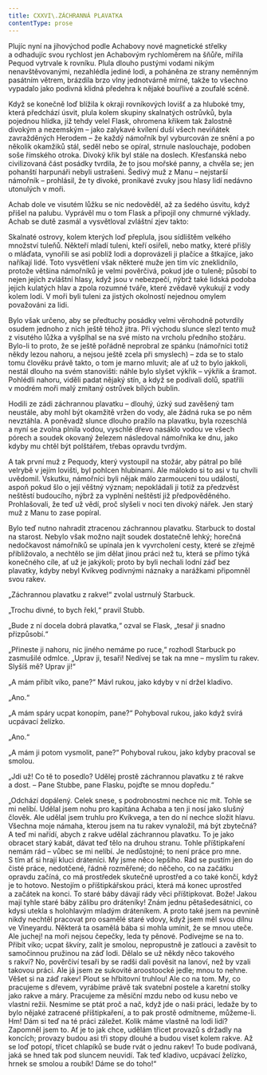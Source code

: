 ```yaml
---
title: CXXVI\.ZÁCHRANNÁ PLAVATKA
contentType: prose
---
```


<section>

Plujíc nyní na jihovýchod podle Achabovy nové magnetické střelky a odhadujíc svou rychlost jen Achabovým rychloměrem na šňůře, mířila Pequod vytrvale k rovníku. Plula dlouho pustými vodami nikým nenavštěvovanými, nezahlédla jediné lodi, a poháněna ze strany neměnným pasátním větrem, brázdila brzo vlny jednotvárně mírné, takže to všechno vypadalo jako podivná klidná předehra k nějaké bouřlivé a zoufalé scéně.

Když se konečně loď blížila k okraji rovníkových lovišť a za hluboké tmy, která předchází úsvit, plula kolem skupiny skalnatých ostrůvků, byla pojednou hlídka, jíž tehdy velel Flask, ohromena křikem tak žalostně divokým a nezemským – jako zalykavé kvílení duší všech neviňátek zavražděných Herodem – že každý námořník byl vyburcován ze snění a po několik okamžiků stál, seděl nebo se opíral, strnule naslouchaje, podoben soše římského otroka. Divoký křik byl stále na doslech. Křesťanská nebo civilizovaná část posádky tvrdila, že to jsou mořské panny, a chvěla se; jen pohanští harpunáři nebyli ustrašeni. Šedivý muž z Manu – nejstarší námořník – prohlásil, že ty divoké, pronikavé zvuky jsou hlasy lidí nedávno utonulých v moři.

Achab dole ve visutém lůžku se nic nedověděl, až za šedého úsvitu, když přišel na palubu. Vyprávěl mu o tom Flask a připojil ony chmurné výklady. Achab se dutě zasmál a vysvětloval zvláštní zjev takto:

Skalnaté ostrovy, kolem kterých loď přeplula, jsou sídlištěm velkého množství tuleňů. Někteří mladí tuleni, kteří osiřeli, nebo matky, které přišly o mláďata, vynořili se asi poblíž lodi a doprovázeli ji plačíce a štkajíce, jako naříkají lidé. Toto vysvětlení však některé muže jen tím víc zneklidnilo, protože většina námořníků je velmi pověrčivá, pokud jde o tuleně; působí to nejen jejich zvláštní hlasy, když jsou v nebezpečí, nýbrž také lidská podoba jejich kulatých hlav a zpola rozumné tváře, které zvědavě vykukují z vody kolem lodi. V moři byli tuleni za jistých okolností nejednou omylem považováni za lidi.

Bylo však určeno, aby se předtuchy posádky velmi věrohodně potvrdily osudem jednoho z nich ještě téhož jitra. Při východu slunce slezl tento muž z visutého lůžka a vyšplhal se na své místo na vrcholu předního stožáru. Bylo-li to proto, že se ještě pořádně neprobral ze spánku (námořníci totiž někdy lezou nahoru, a nejsou ještě zcela při smyslech) – zda se to stalo tomu člověku právě takto, o tom je marno mluvit; ale ať už to bylo jakkoli, nestál dlouho na svém stanovišti: náhle bylo slyšet výkřik – výkřik a šramot. Pohlédli nahoru, viděli padat nějaký stín, a když se podívali dolů, spatřili v modrém moři malý zmítaný ostrůvek bílých bublin.

Hodili ze zádi záchrannou plavatku – dlouhý, úzký sud zavěšený tam neustále, aby mohl být okamžitě vržen do vody, ale žádná ruka se po něm nevztáhla. A poněvadž slunce dlouho pražilo na plavatku, byla rozeschlá a nyní se zvolna plnila vodou, vyschlé dřevo nasáklo vodou ve všech pórech a soudek okovaný železem následoval námořníka ke dnu, jako kdyby mu chtěl být polštářem, třebas opravdu tvrdým.

A tak první muž z Pequody, který vystoupil na stožár, aby pátral po bílé velrybě v jejím lovišti, byl pohlcen hlubinami. Ale málokdo si to asi v tu chvíli uvědomil. Vskutku, námořníci byli nějak málo zarmouceni tou událostí, aspoň pokud šlo o její věštný význam; nepokládali ji totiž za předzvěst neštěstí budoucího, nýbrž za vyplnění neštěstí již předpověděného. Prohlašovali, že teď už vědí, proč slyšeli v noci ten divoký nářek. Jen starý muž z Manu to zase popíral.

Bylo teď nutno nahradit ztracenou záchrannou plavatku. Starbuck to dostal na starost. Nebylo však možno najít soudek dostatečně lehký; horečná nedočkavost námořníků se upínala jen k vyvrcholení cesty, které se zřejmě přibližovalo, a nechtělo se jim dělat jinou práci než tu, která se přímo týká konečného cíle, ať už je jakýkoli; proto by byli nechali lodní záď bez plavatky, kdyby nebyl Kvíkveg podivnými náznaky a narážkami připomněl svou rakev.

„Záchrannou plavatku z rakve!“ zvolal ustrnulý Starbuck.

„Trochu divné, to bych řekl,“ pravil Stubb.

„Bude z ní docela dobrá plavatka,“ ozval se Flask, „tesař ji snadno přizpůsobí.“

„Přineste ji nahoru, nic jiného nemáme po ruce,“ rozhodl Starbuck po zasmušilé odmlce. „Uprav ji, tesaři! Nedívej se tak na mne – myslím tu rakev. Slyšíš mě? Uprav ji!“

„A mám přibít víko, pane?“ Mávl rukou, jako kdyby v ní držel kladivo.

„Ano.“

„A mám spáry ucpat konopím, pane?“ Pohyboval rukou, jako když svírá ucpávací želízko.

„Ano.“

„A mám ji potom vysmolit, pane?“ Pohyboval rukou, jako kdyby pracoval se smolou.

„Jdi už! Co tě to posedlo? Udělej prostě záchrannou plavatku z té rakve a dost. – Pane Stubbe, pane Flasku, pojďte se mnou dopředu.“

„Odchází dopálený. Celek snese, s podrobnostmi nechce nic mít. Tohle se mi nelíbí. Udělal jsem nohu pro kapitána Achaba a ten ji nosí jako slušný člověk. Ale udělal jsem truhlu pro Kvíkvega, a ten do ní nechce složit hlavu. Všechna moje námaha, kterou jsem na tu rakev vynaložil, má být zbytečná? A teď mi nařídí, abych z rakve udělal záchrannou plavatku. To je jako obracet starý kabát, dávat teď tělo na druhou stranu. Tohle příštipkaření nemám rád – vůbec se mi nelíbí. Je nedůstojné; to není práce pro mne. S tím ať si hrají kluci dráteníci. My jsme něco lepšího. Rád se pustím jen do čisté práce, nedotčené, řádně rozměřené; do něčeho, co na začátku opravdu začíná, co má prostředek skutečně uprostřed a co také končí, když je to hotovo. Nestojím o příštipkářskou práci, která má konec uprostřed a začátek na konci. To staré báby dávají rády věci příštipkovat. Bože! Jakou mají tyhle staré báby zálibu pro dráteníky! Znám jednu pětašedesátnici, co kdysi utekla s holohlavým mladým dráteníkem. A proto také jsem na pevnině nikdy nechtěl pracovat pro osamělé staré vdovy, když jsem měl svou dílnu ve Vineyardu. Některá ta osamělá bába si mohla umínit, že se mnou uteče. Ale juchej! na moři nejsou čepečky, leda ty pěnové. Podívejme se na to. Přibít víko; ucpat škvíry, zalít je smolou, nepropustně je zatlouci a zavěsit to samočinnou pružinou na záď lodi. Dělalo se už někdy něco takového s rakví? No, pověrčiví tesaři by se radši dali pověsit na lanoví, než by vzali takovou práci. Ale já jsem ze sukovité aroostoocké jedle; mnou to nehne. Věšet si na záď rakev! Plout se hřbitovní truhlou! Ale co na tom. My, co pracujeme s dřevem, vyrábíme právě tak svatební postele a karetní stolky jako rakve a máry. Pracujeme za měsíční mzdu nebo od kusu nebo ve vlastní režii. Nesmíme se ptát proč a nač, když jde o naši práci, ledaže by to bylo nějaké zatracené příštipkaření, a to pak prostě odmítneme, můžeme-li. Hm! Dám si teď na té práci záležet. Kolik máme vlastně na lodi lidí? Zapomněl jsem to. Ať je to jak chce, udělám třicet provazů s držadly na koncích; provazy budou asi tři stopy dlouhé a budou viset kolem rakve. Až se loď potopí, třicet chlapíků se bude rvát o jednu rakev! To bude podívaná, jaká se hned tak pod sluncem neuvidí. Tak teď kladivo, ucpávací želízko, hrnek se smolou a roubík! Dáme se do toho!“

</section>
